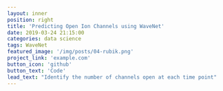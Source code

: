 ```yaml
---
layout: inner
position: right
title: 'Predicting Open Ion Channels using WaveNet'
date: 2019-03-24 21:15:00
categories: data science
tags: WaveNet
featured_image: '/img/posts/04-rubik.png'
project_link: 'example.com'
button_icon: 'github'
button_text: 'Code'
lead_text: "Identify the number of channels open at each time point"
---
```


